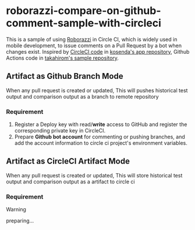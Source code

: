 # roborazzi-compare-on-github-comment-sample-with-circleci
This is a sample of using [Roborazzi](https://github.com/takahirom/roborazzi) in Circle CI, which is widely used in mobile development, to issue comments on a Pull Request by a bot when changes exist.
Inspired by [CircleCI code](https://github.com/kosenda/hiragana-converter/blob/develop/.circleci/config.yml) in [kosenda's app repository](https://github.com/kosenda/hiragana-converter), Github Actions code in [takahirom's sample repository](https://github.com/takahirom/roborazzi-compare-on-github-comment-sample).

## Artifact as Github Branch Mode
When any pull request is created or updated, This will pushes historical test output and comparison output as a branch to remote repository
### Requirement
1. Register a Deploy key with read/**write** access to GitHub and register the corresponding private key in CircleCI.
2. Prepare **Github bot account** for commenting or pushing branches, and add the account information to circle ci project's environment variables.

## Artifact as CircleCI Artifact Mode
When any pull request is created or updated, This will store historical test output and comparison output as a artifact to circle ci
### Requirement
> [!WARNING]
> preparing...
